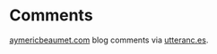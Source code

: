 # Comments

[aymericbeaumet.com](https://aymericbeaumet.com/) blog comments via [utteranc.es](https://utteranc.es/).
